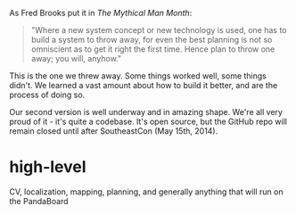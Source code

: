 As Fred Brooks put it in *The Mythical Man Month*:

> "Where a new system concept or new technology is used, one has to build a system to throw away, for even the best planning is not so omniscient as to get it right the first time. Hence plan to throw one away; you will, anyhow."

This is the one we threw away. Some things worked well, some things didn't. We learned a vast amount about how to build it better, and are the process of doing so.

Our second version is well underway and in amazing shape. We're all very proud of it - it's quite a codebase. It's open source, but the GitHub repo will remain closed until after SoutheastCon (May 15th, 2014).

high-level
==========

CV, localization, mapping, planning, and generally anything that will run on the PandaBoard
